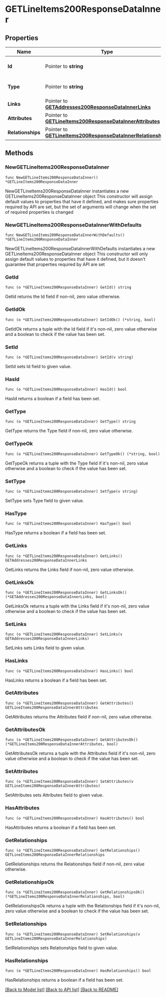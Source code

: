 # GETLineItems200ResponseDataInner

## Properties

Name | Type | Description | Notes
------------ | ------------- | ------------- | -------------
**Id** | Pointer to **string** | The resource&#39;s id | [optional] 
**Type** | Pointer to **string** | The resource&#39;s type | [optional] 
**Links** | Pointer to [**GETAddresses200ResponseDataInnerLinks**](GETAddresses200ResponseDataInnerLinks.md) |  | [optional] 
**Attributes** | Pointer to [**GETLineItems200ResponseDataInnerAttributes**](GETLineItems200ResponseDataInnerAttributes.md) |  | [optional] 
**Relationships** | Pointer to [**GETLineItems200ResponseDataInnerRelationships**](GETLineItems200ResponseDataInnerRelationships.md) |  | [optional] 

## Methods

### NewGETLineItems200ResponseDataInner

`func NewGETLineItems200ResponseDataInner() *GETLineItems200ResponseDataInner`

NewGETLineItems200ResponseDataInner instantiates a new GETLineItems200ResponseDataInner object
This constructor will assign default values to properties that have it defined,
and makes sure properties required by API are set, but the set of arguments
will change when the set of required properties is changed

### NewGETLineItems200ResponseDataInnerWithDefaults

`func NewGETLineItems200ResponseDataInnerWithDefaults() *GETLineItems200ResponseDataInner`

NewGETLineItems200ResponseDataInnerWithDefaults instantiates a new GETLineItems200ResponseDataInner object
This constructor will only assign default values to properties that have it defined,
but it doesn't guarantee that properties required by API are set

### GetId

`func (o *GETLineItems200ResponseDataInner) GetId() string`

GetId returns the Id field if non-nil, zero value otherwise.

### GetIdOk

`func (o *GETLineItems200ResponseDataInner) GetIdOk() (*string, bool)`

GetIdOk returns a tuple with the Id field if it's non-nil, zero value otherwise
and a boolean to check if the value has been set.

### SetId

`func (o *GETLineItems200ResponseDataInner) SetId(v string)`

SetId sets Id field to given value.

### HasId

`func (o *GETLineItems200ResponseDataInner) HasId() bool`

HasId returns a boolean if a field has been set.

### GetType

`func (o *GETLineItems200ResponseDataInner) GetType() string`

GetType returns the Type field if non-nil, zero value otherwise.

### GetTypeOk

`func (o *GETLineItems200ResponseDataInner) GetTypeOk() (*string, bool)`

GetTypeOk returns a tuple with the Type field if it's non-nil, zero value otherwise
and a boolean to check if the value has been set.

### SetType

`func (o *GETLineItems200ResponseDataInner) SetType(v string)`

SetType sets Type field to given value.

### HasType

`func (o *GETLineItems200ResponseDataInner) HasType() bool`

HasType returns a boolean if a field has been set.

### GetLinks

`func (o *GETLineItems200ResponseDataInner) GetLinks() GETAddresses200ResponseDataInnerLinks`

GetLinks returns the Links field if non-nil, zero value otherwise.

### GetLinksOk

`func (o *GETLineItems200ResponseDataInner) GetLinksOk() (*GETAddresses200ResponseDataInnerLinks, bool)`

GetLinksOk returns a tuple with the Links field if it's non-nil, zero value otherwise
and a boolean to check if the value has been set.

### SetLinks

`func (o *GETLineItems200ResponseDataInner) SetLinks(v GETAddresses200ResponseDataInnerLinks)`

SetLinks sets Links field to given value.

### HasLinks

`func (o *GETLineItems200ResponseDataInner) HasLinks() bool`

HasLinks returns a boolean if a field has been set.

### GetAttributes

`func (o *GETLineItems200ResponseDataInner) GetAttributes() GETLineItems200ResponseDataInnerAttributes`

GetAttributes returns the Attributes field if non-nil, zero value otherwise.

### GetAttributesOk

`func (o *GETLineItems200ResponseDataInner) GetAttributesOk() (*GETLineItems200ResponseDataInnerAttributes, bool)`

GetAttributesOk returns a tuple with the Attributes field if it's non-nil, zero value otherwise
and a boolean to check if the value has been set.

### SetAttributes

`func (o *GETLineItems200ResponseDataInner) SetAttributes(v GETLineItems200ResponseDataInnerAttributes)`

SetAttributes sets Attributes field to given value.

### HasAttributes

`func (o *GETLineItems200ResponseDataInner) HasAttributes() bool`

HasAttributes returns a boolean if a field has been set.

### GetRelationships

`func (o *GETLineItems200ResponseDataInner) GetRelationships() GETLineItems200ResponseDataInnerRelationships`

GetRelationships returns the Relationships field if non-nil, zero value otherwise.

### GetRelationshipsOk

`func (o *GETLineItems200ResponseDataInner) GetRelationshipsOk() (*GETLineItems200ResponseDataInnerRelationships, bool)`

GetRelationshipsOk returns a tuple with the Relationships field if it's non-nil, zero value otherwise
and a boolean to check if the value has been set.

### SetRelationships

`func (o *GETLineItems200ResponseDataInner) SetRelationships(v GETLineItems200ResponseDataInnerRelationships)`

SetRelationships sets Relationships field to given value.

### HasRelationships

`func (o *GETLineItems200ResponseDataInner) HasRelationships() bool`

HasRelationships returns a boolean if a field has been set.


[[Back to Model list]](../README.md#documentation-for-models) [[Back to API list]](../README.md#documentation-for-api-endpoints) [[Back to README]](../README.md)


